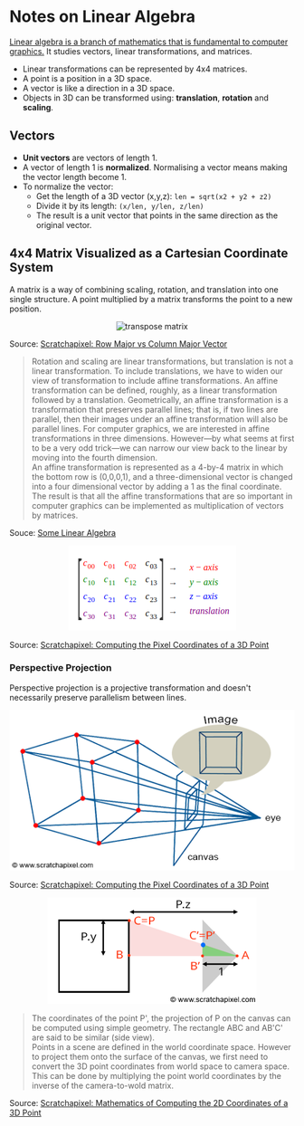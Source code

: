 # Notes on Linear Algebra

[Linear algebra is a branch of mathematics that is fundamental to computer graphics.](http://math.hws.edu/graphicsbook/c3/s5.html) It studies vectors, linear transformations, and matrices.

- Linear transformations can be represented by 4x4 matrices.
- A point is a position in a 3D space.
- A vector is like a direction in a 3D space.
- Objects in 3D can be transformed using: **translation**, **rotation** and **scaling**.

## Vectors

- **Unit vectors** are vectors of length 1.
- A vector of length 1 is **normalized**. Normalising a vector means making the vector length become 1.
- To normalize the vector:
  - Get the length of a 3D vector (x,y,z): `len = sqrt(x2 + y2 + z2)`
  - Divide it by its length: `(x/len, y/len, z/len)`
  - The result is a unit vector  that points in the same direction as the original vector.

## 4x4 Matrix Visualized as a Cartesian Coordinate System

A matrix is a way of combining scaling, rotation, and translation into one single structure. A point multiplied by a matrix transforms the point to a new position.

<p align="center">
  <img src="transpose-order.png" alt="transpose matrix" />
</p>

Source: [Scratchapixel: Row Major vs Column Major Vector](https://www.scratchapixel.com/lessons/mathematics-physics-for-computer-graphics/geometry/row-major-vs-column-major-vector)

> Rotation and scaling are linear transformations, but translation is not a linear transformation. To include translations, we have to widen our view of transformation to include affine transformations. An affine transformation can be defined, roughly, as a linear transformation followed by a translation. Geometrically, an affine transformation is a transformation that preserves parallel lines; that is, if two lines are parallel, then their images under an affine transformation will also be parallel lines. For computer graphics, we are interested in affine transformations in three dimensions. However—by what seems at first to be a very odd trick—we can narrow our view back to the linear by moving into the fourth dimension.  
An affine transformation is represented as a 4-by-4 matrix in which the bottom row is (0,0,0,1), and a three-dimensional vector is changed into a four dimensional vector by adding a 1 as the final coordinate. The result is that all the affine transformations that are so important in computer graphics can be implemented as multiplication of vectors by matrices.

Souce: [Some Linear Algebra](http://math.hws.edu/graphicsbook/c3/s5.html)

<p align="center">
  <img src="assets/4x4matrix.png" alt="4x4 matrix" />
</p>

Source: [Scratchapixel: Computing the Pixel Coordinates of a 3D Point](https://www.scratchapixel.com/lessons/3d-basic-rendering/computing-pixel-coordinates-of-3d-point/perspective-projection)

### Perspective Projection

Perspective projection is a projective transformation and doesn't necessarily preserve parallelism between lines.

<p align="center">
  <img src="assets/perspective4.png" alt="perspective4" />
</p>

Source: [Scratchapixel: Computing the Pixel Coordinates of a 3D Point](https://www.scratchapixel.com/lessons/3d-basic-rendering/computing-pixel-coordinates-of-3d-point/perspective-projection)

<p align="center">
  <img src="assets/box-setup4.png" alt="box-setup4" />
</p>

> The coordinates of the point P', the projection of P on the canvas can be computed using simple geometry. The rectangle ABC and AB'C' are said to be similar (side view).  
Points in a scene are defined in the world coordinate space. However to project them onto the surface of the canvas, we first need to convert the 3D point coordinates from world space to camera space. This can be done by multiplying the point world coordinates by the inverse of the camera-to-wold matrix. 

Source: [Scratchapixel: Mathematics of Computing the 2D Coordinates of a 3D Point](https://www.scratchapixel.com/lessons/3d-basic-rendering/computing-pixel-coordinates-of-3d-point/mathematics-computing-2d-coordinates-of-3d-points)
